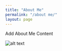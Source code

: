```yaml
---
title: "About Me"
permalink: "/about me/"
layout: page
---
```


Add About Me Content

![alt text](cv1.jpg)

